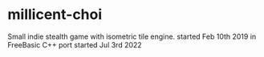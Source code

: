 # millicent-choi
Small indie stealth game with isometric tile engine.
started Feb 10th 2019 in FreeBasic
C++ port started Jul 3rd 2022

